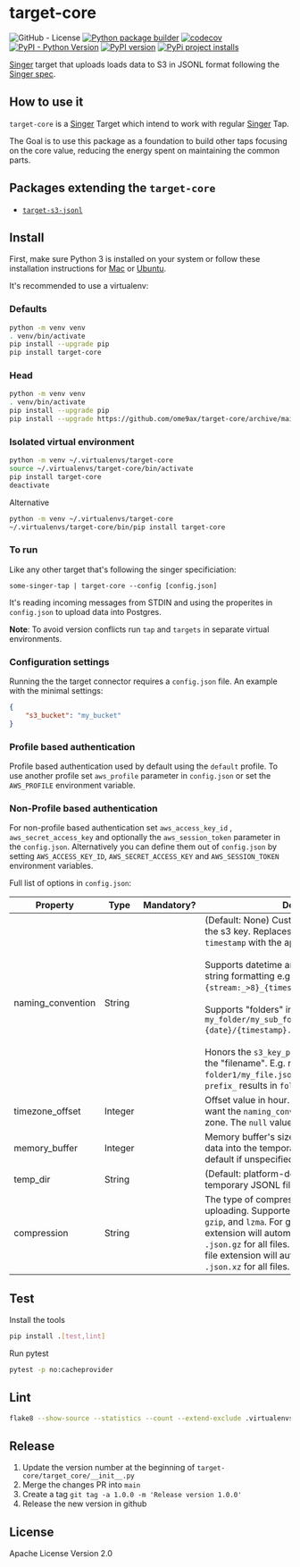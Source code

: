 # target-core

![GitHub - License](https://img.shields.io/github/license/ome9ax/target-core)
[![Python package builder](https://github.com/ome9ax/target-core/workflows/Python%20package/badge.svg)](https://github.com/ome9ax/target-core)
[![codecov](https://codecov.io/gh/ome9ax/target-core/branch/main/graph/badge.svg?token=XU8aAH3yI5)](https://codecov.io/gh/ome9ax/target-core)
[![PyPI - Python Version](https://img.shields.io/pypi/pyversions/target-core.svg)](https://pypi.org/project/target-core/)
[![PyPI version](https://badge.fury.io/py/target-core.svg)](https://badge.fury.io/py/target-core)
[![PyPi project installs](https://img.shields.io/pypi/dm/target-core.svg?maxAge=2592000&label=installs&color=%2327B1FF)](https://pypi.org/project/target-core)

[Singer](https://www.singer.io/) target that uploads loads data to S3 in JSONL format
following the [Singer spec](https://github.com/singer-io/getting-started/blob/master/docs/SPEC.md).

## How to use it

`target-core` is a [Singer](https://singer.io) Target which intend to work with regular [Singer](https://singer.io) Tap.

The Goal is to use this package as a foundation to build other taps focusing on the core value, reducing the energy spent on maintaining the common parts.

## Packages extending the `target-core`
- [`target-s3-jsonl`](https://github.com/ome9ax/target-s3-jsonl)

## Install

First, make sure Python 3 is installed on your system or follow these
installation instructions for [Mac](http://docs.python-guide.org/en/latest/starting/install3/osx/) or
[Ubuntu](https://www.digitalocean.com/community/tutorials/how-to-install-python-3-and-set-up-a-local-programming-environment-on-ubuntu-16-04).

It's recommended to use a virtualenv:

### Defaults
```bash
python -m venv venv
. venv/bin/activate
pip install --upgrade pip
pip install target-core
```

### Head
```bash
python -m venv venv
. venv/bin/activate
pip install --upgrade pip
pip install --upgrade https://github.com/ome9ax/target-core/archive/main.tar.gz
```

### Isolated virtual environment
```bash
python -m venv ~/.virtualenvs/target-core
source ~/.virtualenvs/target-core/bin/activate
pip install target-core
deactivate
```

Alternative
```bash
python -m venv ~/.virtualenvs/target-core
~/.virtualenvs/target-core/bin/pip install target-core
```

### To run

Like any other target that's following the singer specificiation:

`some-singer-tap | target-core --config [config.json]`

It's reading incoming messages from STDIN and using the properites in `config.json` to upload data into Postgres.

**Note**: To avoid version conflicts run `tap` and `targets` in separate virtual environments.

### Configuration settings

Running the the target connector requires a `config.json` file. An example with the minimal settings:

```json
{
    "s3_bucket": "my_bucket"
}
```

### Profile based authentication

Profile based authentication used by default using the `default` profile. To use another profile set `aws_profile` parameter in `config.json` or set the `AWS_PROFILE` environment variable.

### Non-Profile based authentication

For non-profile based authentication set `aws_access_key_id` , `aws_secret_access_key` and optionally the `aws_session_token` parameter in the `config.json`. Alternatively you can define them out of `config.json` by setting `AWS_ACCESS_KEY_ID`, `AWS_SECRET_ACCESS_KEY` and `AWS_SESSION_TOKEN` environment variables.


Full list of options in `config.json`:

| Property                            | Type    | Mandatory? | Description                                                   |
|-------------------------------------|---------|------------|---------------------------------------------------------------|
| naming_convention                   | String  |            | (Default: None) Custom naming convention of the s3 key. Replaces tokens `date`, `stream`, and `timestamp` with the appropriate values.<br><br>Supports datetime and other python advanced string formatting e.g. `{stream:_>8}_{timestamp:%Y%m%d_%H%M%S}.json`.<br><br>Supports "folders" in s3 keys e.g. `my_folder/my_sub_folder/{stream}/export_date={date}/{timestamp}.json`.<br><br>Honors the `s3_key_prefix`,  if set, by prepending the "filename". E.g. naming_convention = `folder1/my_file.json` and s3_key_prefix = `prefix_` results in `folder1/prefix_my_file.json`. |
| timezone_offset                     | Integer |            | Offset value in hour. Use offset `0` hours is you want the `naming_convention` to use `utc` time zone. The `null` values is used by default. |
| memory_buffer                       | Integer |            | Memory buffer's size used before storing the data into the temporary file. 64Mb used by default if unspecified. |
| temp_dir                            | String  |            | (Default: platform-dependent) Directory of temporary JSONL files with RECORD messages. |
| compression                         | String  |            | The type of compression to apply before uploading. Supported options are `none` (default), `gzip`, and `lzma`. For gzipped files, the file extension will automatically be changed to `.json.gz` for all files. For `lzma` compression, the file extension will automatically be changed to `.json.xz` for all files. |

## Test
Install the tools
```bash
pip install .[test,lint]
```

Run pytest
```bash
pytest -p no:cacheprovider
```

## Lint
```bash
flake8 --show-source --statistics --count --extend-exclude .virtualenvs
```

## Release
1. Update the version number at the beginning of `target-core/target_core/__init__.py`
2. Merge the changes PR into `main`
3. Create a tag `git tag -a 1.0.0 -m 'Release version 1.0.0'`
4. Release the new version in github

## License

Apache License Version 2.0
